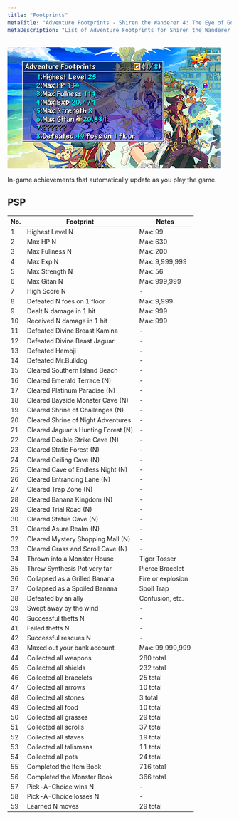 ```yaml
---
title: "Footprints"
metaTitle: "Adventure Footprints - Shiren the Wanderer 4: The Eye of God Wiki"
metaDescription: "List of Adventure Footprints for Shiren the Wanderer: The Tower of Fortune and the Dice of Fate"
---
```


<div class="pageTopImage screenshot">
  <img src="../images/other/adventure_footprints.png"/>
</div>

In-game achievements that automatically update as you play the game.

## PSP

|No.|Footprint|Notes|
|-|-|-|
|1|Highest Level N|Max: 99|
|2|Max HP N|Max: 630|
|3|Max Fullness N|Max: 200|
|4|Max Exp N|Max: 9,999,999|
|5|Max Strength N|Max: 56|
|6|Max Gitan N|Max: 999,999|
|7|High Score N|-|
|8|Defeated N foes on 1 floor|Max: 9,999|
|9|Dealt N damage in 1 hit|Max: 999|
|10|Received N damage in 1 hit|Max: 999|
|11|Defeated Divine Breast Kamina|-|
|12|Defeated Divine Beast Jaguar|-|
|13|Defeated Hemoji|-|
|14|Defeated Mr.Bulldog|-|
|15|Cleared Southern Island Beach|-|
|16|Cleared Emerald Terrace (N)|-|
|17|Cleared Platinum Paradise (N)|-|
|18|Cleared Bayside Monster Cave (N)|-|
|19|Cleared Shrine of Challenges (N)|-|
|20|Cleared Shrine of Night Adventures|-|
|21|Cleared Jaguar's Hunting Forest (N)|-|
|22|Cleared Double Strike Cave (N)|-|
|23|Cleared Static Forest (N)|-|
|24|Cleared Ceiling Cave (N)|-|
|25|Cleared Cave of Endless Night (N)|-|
|26|Cleared Entrancing Lane (N)|-|
|27|Cleared Trap Zone (N)|-|
|28|Cleared Banana Kingdom (N)|-|
|29|Cleared Trial Road (N)|-|
|30|Cleared Statue Cave (N)|-|
|31|Cleared Asura Realm (N)|-|
|32|Cleared Mystery Shopping Mall (N)|-|
|33|Cleared Grass and Scroll Cave (N)|-|
|34|Thrown into a Monster House|Tiger Tosser|
|35|Threw Synthesis Pot very far|Pierce Bracelet|
|36|Collapsed as a Grilled Banana|Fire or explosion|
|37|Collapsed as a Spoiled Banana|Spoil Trap|
|38|Defeated by an ally|Confusion, etc.|
|39|Swept away by the wind|-|
|40|Successful thefts N|-|
|41|Failed thefts N|-|
|42|Successful rescues N|-|
|43|Maxed out your bank account|Max: 99,999,999|
|44|Collected all weapons|280 total|
|45|Collected all shields|232 total|
|46|Collected all bracelets|25 total|
|47|Collected all arrows|10 total|
|48|Collected all stones|3 total|
|49|Collected all food|10 total|
|50|Collected all grasses|29 total|
|51|Collected all scrolls|37 total|
|52|Collected all staves|19 total|
|53|Collected all talismans|11 total|
|54|Collected all pots|24 total|
|55|Completed the Item Book|716 total|
|56|Completed the Monster Book|366 total|
|57|Pick-A-Choice wins N|-|
|58|Pick-A-Choice losses N|-|
|59|Learned N moves|29 total|
